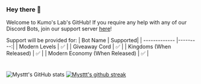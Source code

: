 ### Hey there 👋
Welcome to Kumo's Lab's GitHub! If you require any help with any of our Discord Bots, join our support server [here](https://discord.gg/E56eZdNjK4 "Support Server")!

Support will be provided for:
| Bot Name           | Supported|
| ------------- |---------:|
| Modern Levels      |      ✅ |
| Giveaway Cord      |      ✅ |
| Kingdoms (When Released) |      ✅ |
| Modern Economy (When Released) |      ✅ |


#
![Mysttt's GitHub stats](https://github-readme-stats.vercel.app/api?username=Mysttt&show_icons=true&theme=tokyonight)
[![Mysttt's github streak](https://github-readme-streak-stats.herokuapp.com/?user=Mysttt&theme=tokyonight)](https://github.com/Mysttt)




